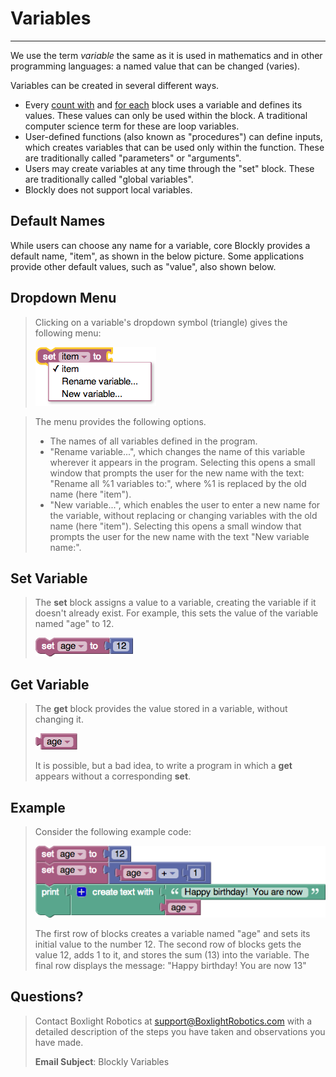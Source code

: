 # **Variables**
-----
We use the term _variable_ the same as it is used in mathematics and in other programming languages: a named value that can be changed (varies).  

Variables can be created in several different ways.

  * Every [count with](Default_Loops#count_with) and [for each](Default_Loops#for_each) block uses a variable and defines its values.  These values can only be used within the block.  A traditional computer science term for these are loop variables.
  * User-defined functions (also known as "procedures") can define inputs, which creates variables that can be used only within the function.  These are traditionally called "parameters" or "arguments".
  * Users may create variables at any time through the "set" block.  These are traditionally called "global variables".
  * Blockly does not support local variables.

## **Default Names**
While users can choose any name for a variable, core Blockly provides a default name, "item", as shown in the below picture.  Some applications provide other default values, such as "value", also shown below.

## **Dropdown Menu**
>Clicking on a variable's dropdown symbol (triangle) gives the following menu:
>
>![](img/blocks/variables-dropdown.png)

>The menu provides the following options.
>
>  * The names of all variables defined in the program.
>  * "Rename variable...", which changes the name of this variable wherever it appears in the program.  Selecting this opens a small window that prompts the user for the new name with the text: "Rename all %1 variables to:", where %1 is replaced by the old name (here "item").
>  * "New variable...", which enables the user to enter a new name for the variable, without replacing or changing variables with the old name (here "item").  Selecting this opens a small window that prompts the user for the new name with the text "New variable name:".

## **Set Variable**
>The **set** block assigns a value to a variable, creating the variable if it doesn't already exist.  For example, this sets the value of the variable named "age" to 12.
>
>![](img/blocks/variables-set-variable.png)

## **Get Variable**
>The **get** block provides the value stored in a variable, without changing it.
>
>![](img/blocks/variables-get-variable.png)
>
>It is possible, but a bad idea, to write a program in which a **get** appears without a corresponding **set**.

## **Example**
>Consider the following example code:
>
>![](img/blocks/variables-example.png)
>
>The first row of blocks creates a variable named "age" and sets its initial value to the number 12.  The second row of blocks gets the value 12, adds 1 to it, and stores the sum (13) into the variable.  The final row displays the message: "Happy birthday!  You are now 13"

## **Questions?**
>Contact Boxlight Robotics at [support@BoxlightRobotics.com](mailto:support@BoxlightRobotics.com) with a detailed description of the steps you have taken and observations you have made.
>
>**Email Subject**: Blockly Variables